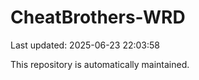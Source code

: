 # CheatBrothers-WRD

Last updated: 2025-06-23 22:03:58

This repository is automatically maintained.
